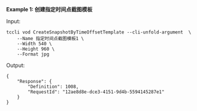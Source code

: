 **Example 1: 创建指定时间点截图模板**



Input: 

```
tccli vod CreateSnapshotByTimeOffsetTemplate --cli-unfold-argument  \
    --Name 指定时间点截图模板1 \
    --Width 540 \
    --Height 960 \
    --Format jpg
```

Output: 
```
{
    "Response": {
        "Definition": 1008,
        "RequestId": "12ae8d8e-dce3-4151-9d4b-5594145287e1"
    }
}
```

